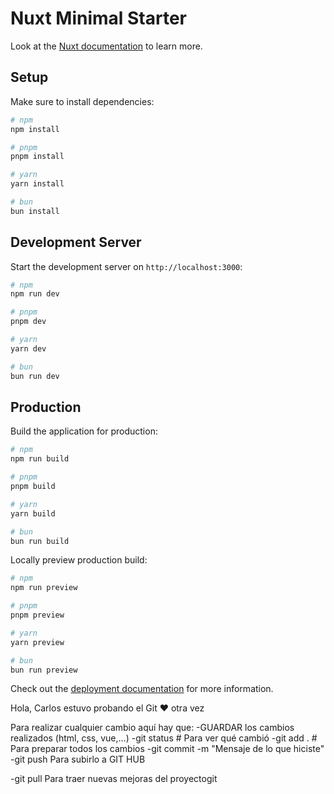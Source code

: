 # Nuxt Minimal Starter

Look at the [Nuxt documentation](https://nuxt.com/docs/getting-started/introduction) to learn more.

## Setup

Make sure to install dependencies:

```bash
# npm
npm install

# pnpm
pnpm install

# yarn
yarn install

# bun
bun install
```

## Development Server

Start the development server on `http://localhost:3000`:

```bash
# npm
npm run dev

# pnpm
pnpm dev

# yarn
yarn dev

# bun
bun run dev
```

## Production

Build the application for production:

```bash
# npm
npm run build

# pnpm
pnpm build

# yarn
yarn build

# bun
bun run build
```

Locally preview production build:

```bash
# npm
npm run preview

# pnpm
pnpm preview

# yarn
yarn preview

# bun
bun run preview
```

Check out the [deployment documentation](https://nuxt.com/docs/getting-started/deployment) for more information.

Hola, Carlos estuvo probando el Git ❤️ otra vez

Para realizar cualquier cambio aquí hay que: 
-GUARDAR los cambios realizados (html, css, vue,...)
-git status           # Para ver qué cambió
-git add .            # Para preparar todos los cambios
-git commit -m "Mensaje de lo que hiciste"
-git push     Para subirlo a GIT HUB 

-git pull     Para traer nuevas mejoras del proyectogit 